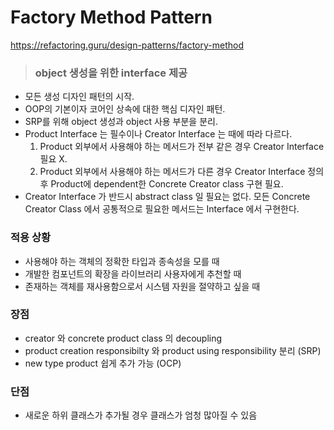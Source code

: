 # Factory Method Pattern

https://refactoring.guru/design-patterns/factory-method

> ### object 생성을 위한 interface 제공

- 모든 생성 디자인 패턴의 시작.
- OOP의 기본이자 코어인 상속에 대한 핵심 디자인 패턴.
- SRP를 위해 object 생성과 object 사용 부분을 분리.
- Product Interface 는 필수이나 Creator Interface 는 때에 따라 다르다.
  1. Product 외부에서 사용해야 하는 메서드가 전부 같은 경우 Creator Interface 필요 X.
  2. Product 외부에서 사용해야 하는 메서드가 다른 경우 Creator Interface 정의 후 Product에 dependent한 Concrete Creator class 구현 필요.
- Creator Interface 가 반드시 abstract class 일 필요는 없다. 모든 Concrete Creator Class 에서 공통적으로 필요한 메서드는 Interface 에서 구현한다.

### 적용 상황

- 사용해야 하는 객체의 정확한 타입과 종속성을 모를 때
- 개발한 컴포넌트의 확장을 라이브러리 사용자에게 추천할 때
- 존재하는 객체를 재사용함으로서 시스템 자원을 절약하고 싶을 때

### 장점

- creator 와 concrete product class 의 decoupling
- product creation responsibilty 와 product using responsibility 분리 (SRP)
- new type product 쉽게 추가 가능 (OCP)

### 단점

- 새로운 하위 클래스가 추가될 경우 클래스가 엄청 많아질 수 있음
